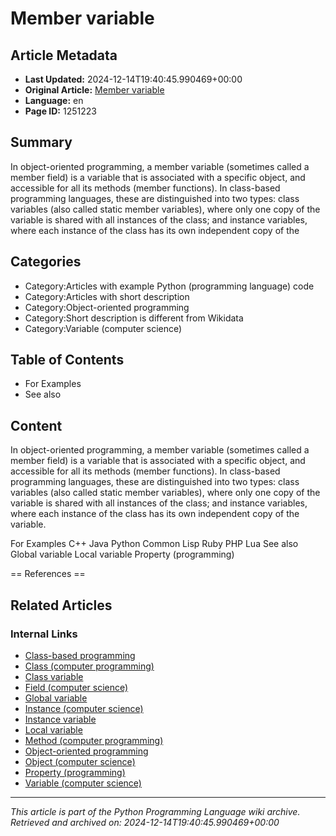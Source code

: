 # Member variable

## Article Metadata

- **Last Updated:** 2024-12-14T19:40:45.990469+00:00
- **Original Article:** [Member variable](https://en.wikipedia.org/wiki/Member_variable)
- **Language:** en
- **Page ID:** 1251223

## Summary

In object-oriented programming, a member variable (sometimes called a member field) is a variable that is associated with a specific object, and accessible for all its methods (member functions).
In class-based programming languages, these are distinguished into two types: class variables (also called static member variables), where only one copy of the variable is shared with all instances of the class; and instance variables, where each instance of the class has its own independent copy of the

## Categories

- Category:Articles with example Python (programming language) code
- Category:Articles with short description
- Category:Object-oriented programming
- Category:Short description is different from Wikidata
- Category:Variable (computer science)

## Table of Contents

- For Examples
- See also

## Content

In object-oriented programming, a member variable (sometimes called a member field) is a variable that is associated with a specific object, and accessible for all its methods (member functions).
In class-based programming languages, these are distinguished into two types: class variables (also called static member variables), where only one copy of the variable is shared with all instances of the class; and instance variables, where each instance of the class has its own independent copy of the variable.

For Examples
C++
Java
Python
Common Lisp
Ruby
PHP
Lua
See also
Global variable
Local variable
Property (programming)


== References ==

## Related Articles

### Internal Links

- [Class-based programming](https://en.wikipedia.org/wiki/Class-based_programming)
- [Class (computer programming)](https://en.wikipedia.org/wiki/Class_(computer_programming))
- [Class variable](https://en.wikipedia.org/wiki/Class_variable)
- [Field (computer science)](https://en.wikipedia.org/wiki/Field_(computer_science))
- [Global variable](https://en.wikipedia.org/wiki/Global_variable)
- [Instance (computer science)](https://en.wikipedia.org/wiki/Instance_(computer_science))
- [Instance variable](https://en.wikipedia.org/wiki/Instance_variable)
- [Local variable](https://en.wikipedia.org/wiki/Local_variable)
- [Method (computer programming)](https://en.wikipedia.org/wiki/Method_(computer_programming))
- [Object-oriented programming](https://en.wikipedia.org/wiki/Object-oriented_programming)
- [Object (computer science)](https://en.wikipedia.org/wiki/Object_(computer_science))
- [Property (programming)](https://en.wikipedia.org/wiki/Property_(programming))
- [Variable (computer science)](https://en.wikipedia.org/wiki/Variable_(computer_science))

---
_This article is part of the Python Programming Language wiki archive._
_Retrieved and archived on: 2024-12-14T19:40:45.990469+00:00_
